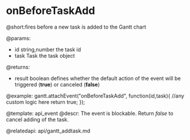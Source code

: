 onBeforeTaskAdd
=============

@short:fires before a new task is added to the Gantt chart
	

@params:
- id		string,number		the task id
- task		Task				the task object 

@returns:  
  - result     boolean       defines whether the default action of the event will be triggered (<b>true</b>) or canceled (<b>false</b>) 
 
@example:
gantt.attachEvent("onBeforeTaskAdd", function(id,task){
    //any custom logic here
	return true;
});

@template:	api_event
@descr:
The event is blockable. Return *false* to cancel adding of the task.

@relatedapi:
	api/gantt_addtask.md
